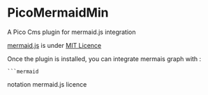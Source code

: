 # PicoMermaidMin
A Pico Cms plugin for mermaid.js integration

[mermaid.js](https://github.com/mermaid-js/mermaid) is under [MIT Licence](https://github.com/mermaid-js/mermaid/blob/develop/LICENSE)

Once the plugin is installed, you can integrate mermais graph with :

```
```mermaid
```

notation
mermaid.js licence
